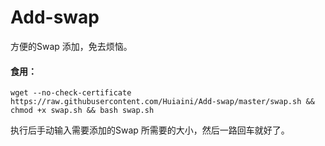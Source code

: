 # Add-swap
方便的Swap 添加，免去烦恼。

#### 食用：
    
    wget --no-check-certificate https://raw.githubusercontent.com/Huiaini/Add-swap/master/swap.sh && chmod +x swap.sh && bash swap.sh
    
执行后手动输入需要添加的Swap  所需要的大小，然后一路回车就好了。
